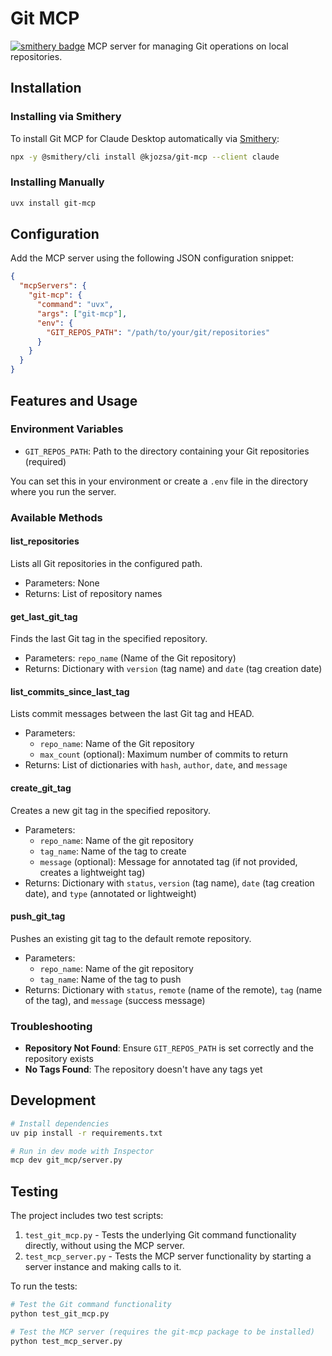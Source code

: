 # Git MCP
[![smithery badge](https://smithery.ai/badge/@kjozsa/git-mcp)](https://smithery.ai/server/@kjozsa/git-mcp)
MCP server for managing Git operations on local repositories.

## Installation
### Installing via Smithery

To install Git MCP for Claude Desktop automatically via [Smithery](https://smithery.ai/server/@kjozsa/git-mcp):

```bash
npx -y @smithery/cli install @kjozsa/git-mcp --client claude
```

### Installing Manually
```bash
uvx install git-mcp
```

## Configuration
Add the MCP server using the following JSON configuration snippet:

```json
{
  "mcpServers": {
    "git-mcp": {
      "command": "uvx",
      "args": ["git-mcp"],
      "env": {
        "GIT_REPOS_PATH": "/path/to/your/git/repositories"
      }
    }
  }
}
```

## Features and Usage

### Environment Variables
- `GIT_REPOS_PATH`: Path to the directory containing your Git repositories (required)

You can set this in your environment or create a `.env` file in the directory where you run the server.

### Available Methods

#### list_repositories
Lists all Git repositories in the configured path.
- Parameters: None
- Returns: List of repository names

#### get_last_git_tag
Finds the last Git tag in the specified repository.
- Parameters: `repo_name` (Name of the Git repository)
- Returns: Dictionary with `version` (tag name) and `date` (tag creation date)

#### list_commits_since_last_tag
Lists commit messages between the last Git tag and HEAD.
- Parameters: 
  - `repo_name`: Name of the Git repository
  - `max_count` (optional): Maximum number of commits to return
- Returns: List of dictionaries with `hash`, `author`, `date`, and `message`

#### create_git_tag
Creates a new git tag in the specified repository.
- Parameters: 
  - `repo_name`: Name of the git repository
  - `tag_name`: Name of the tag to create
  - `message` (optional): Message for annotated tag (if not provided, creates a lightweight tag)
- Returns: Dictionary with `status`, `version` (tag name), `date` (tag creation date), and `type` (annotated or lightweight)

#### push_git_tag
Pushes an existing git tag to the default remote repository.
- Parameters: 
  - `repo_name`: Name of the git repository
  - `tag_name`: Name of the tag to push
- Returns: Dictionary with `status`, `remote` (name of the remote), `tag` (name of the tag), and `message` (success message)

### Troubleshooting
- **Repository Not Found**: Ensure `GIT_REPOS_PATH` is set correctly and the repository exists
- **No Tags Found**: The repository doesn't have any tags yet

## Development
```bash
# Install dependencies
uv pip install -r requirements.txt

# Run in dev mode with Inspector
mcp dev git_mcp/server.py
```

## Testing

The project includes two test scripts:

1. `test_git_mcp.py` - Tests the underlying Git command functionality directly, without using the MCP server.
2. `test_mcp_server.py` - Tests the MCP server functionality by starting a server instance and making calls to it.

To run the tests:

```bash
# Test the Git command functionality
python test_git_mcp.py

# Test the MCP server (requires the git-mcp package to be installed)
python test_mcp_server.py

